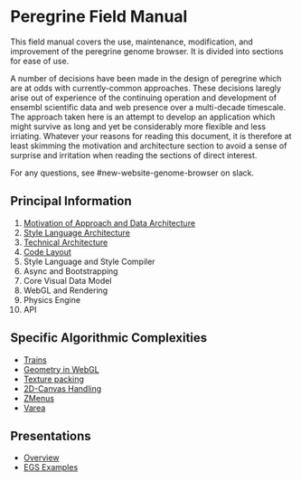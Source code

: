 # Peregrine Field Manual

This field manual covers the use, maintenance, modification, and improvement of the peregrine genome browser. It is divided into sections for ease of use.

A number of decisions have been made in the design of peregrine which are at odds with currently-common approaches. These decisions laregly arise out of experience of the continuing operation and development of ensembl scientific data and web presence over a multi-decade timescale. The approach taken here is an attempt to develop an application which might survive as long and yet be considerably more flexible and less irriating. Whatever your reasons for reading this document, it is therefore at least skimming the motivation and architecture section to avoid a sense of surprise and irritation when reading the sections of direct interest.

For any questions, see #new-website-genome-browser on slack.

## Principal Information

1. [Motivation of Approach and Data Architecture](motivation.md)
2. [Style Language Architecture](style-arch.md)
2. [Technical Architecture](tech-arch.md)
2. [Code Layout](code-layout.md)
3. Style Language and Style Compiler
4. Async and Bootstrapping
5. Core Visual Data Model
6. WebGL and Rendering
7. Physics Engine
8. API

## Specific Algorithmic Complexities

* [Trains](trains.md)
* [Geometry in WebGL](geometry.md)
* [Texture packing](alloc.md)
* [2D-Canvas Handling](canvas.md)
* [ZMenus](zmenu.md)
* [Varea](varea.md)

## Presentations

* [Overview](overview-pres.md)
* [EGS Examples](egs-examples.md)
